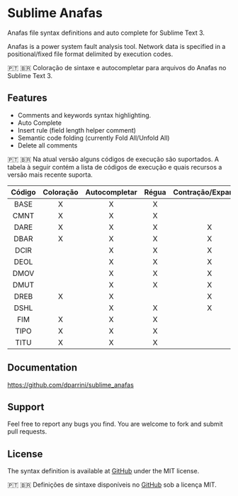 # Sublime Anafas

Anafas file syntax definitions and auto complete for Sublime Text 3.

Anafas is a power system fault analysis tool. Network data is specified in a positional/fixed file format delimited by execution codes.

🇵🇹 🇧🇷 Coloração de sintaxe e autocompletar para arquivos do Anafas no Sublime Text 3.

## Features

- Comments and keywords syntax highlighting.
- Auto Complete
- Insert rule (field length helper comment)
- Semantic code folding (currently Fold All/Unfold All)
- Delete all comments

🇵🇹 🇧🇷 Na atual versão alguns códigos de execução são suportados. A tabela à seguir contém a lista de códigos de execução e quais recursos a versão mais recente suporta.

| Código | Coloração | Autocompletar | Régua | Contração/Expansão |
|:------:|:---------:|:-------------:|:-----:|:------------------:|
| BASE 	 |     X     |       X       |   X   |                    |
| CMNT 	 |     X     |       X       |   X   |                    |
| DARE 	 |     X     |       X       |   X   |          X         |
| DBAR 	 |     X     |       X       |   X   |          X         |
| DCIR 	 |           |       X       |   X   |          X         |
| DEOL 	 |           |       X       |   X   |          X         |
| DMOV 	 |           |       X       |   X   |          X         |
| DMUT 	 |           |       X       |   X   |          X         |
| DREB 	 |     X     |       X       |       |          X         |
| DSHL 	 |           |       X       |   X   |          X         |
| FIM 	 |     X     |       X       |   X   |                    |
| TIPO 	 |     X     |       X       |   X   |                    |
| TITU 	 |     X     |       X       |   X   |                    |


## Documentation

https://github.com/dparrini/sublime_anafas

## Support

Feel free to report any bugs you find. You are welcome to fork and submit pull requests.

## License

The syntax definition is available at [GitHub](https://github.com/dparrini/sublime_anafas) under the MIT license.

🇵🇹 🇧🇷 Definições de sintaxe disponíveis no [GitHub](https://github.com/dparrini/sublime_) sob a licença MIT.

